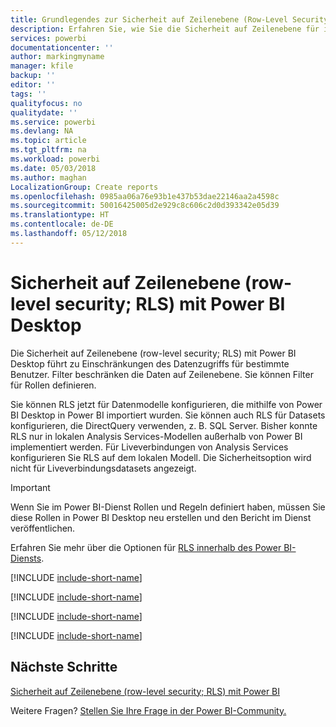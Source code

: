 ```yaml
---
title: Grundlegendes zur Sicherheit auf Zeilenebene (Row-Level Security; RLS) mit Power BI Desktop
description: Erfahren Sie, wie Sie die Sicherheit auf Zeilenebene für importierte Datasets und DirectQuery in Power BI Desktop konfigurieren.
services: powerbi
documentationcenter: ''
author: markingmyname
manager: kfile
backup: ''
editor: ''
tags: ''
qualityfocus: no
qualitydate: ''
ms.service: powerbi
ms.devlang: NA
ms.topic: article
ms.tgt_pltfrm: na
ms.workload: powerbi
ms.date: 05/03/2018
ms.author: maghan
LocalizationGroup: Create reports
ms.openlocfilehash: 0985aa06a76e93b1e437b53dae22146aa2a4598c
ms.sourcegitcommit: 50016425005d2e929c8c606c2d0d393342e05d39
ms.translationtype: HT
ms.contentlocale: de-DE
ms.lasthandoff: 05/12/2018
---
```

# <a name="row-level-security-rls-with-power-bi-desktop"></a>Sicherheit auf Zeilenebene (row-level security; RLS) mit Power BI Desktop
Die Sicherheit auf Zeilenebene (row-level security; RLS) mit Power BI Desktop führt zu Einschränkungen des Datenzugriffs für bestimmte Benutzer. Filter beschränken die Daten auf Zeilenebene. Sie können Filter für Rollen definieren.

Sie können RLS jetzt für Datenmodelle konfigurieren, die mithilfe von Power BI Desktop in Power BI importiert wurden. Sie können auch RLS für Datasets konfigurieren, die DirectQuery verwenden, z. B. SQL Server. Bisher konnte RLS nur in lokalen Analysis Services-Modellen außerhalb von Power BI implementiert werden. Für Liveverbindungen von Analysis Services konfigurieren Sie RLS auf dem lokalen Modell. Die Sicherheitsoption wird nicht für Liveverbindungsdatasets angezeigt.

> [!IMPORTANT]
> Wenn Sie im Power BI-Dienst Rollen und Regeln definiert haben, müssen Sie diese Rollen in Power BI Desktop neu erstellen und den Bericht im Dienst veröffentlichen.
> 
> 

Erfahren Sie mehr über die Optionen für [RLS innerhalb des Power BI-Diensts](service-admin-rls.md).

[!INCLUDE [include-short-name](./includes/rls-desktop-define-roles.md)]

[!INCLUDE [include-short-name](./includes/rls-desktop-view-as-roles.md)]

[!INCLUDE [include-short-name](./includes/rls-limitations.md)]

[!INCLUDE [include-short-name](./includes/rls-faq.md)]

## <a name="next-steps"></a>Nächste Schritte
[Sicherheit auf Zeilenebene (row-level security; RLS) mit Power BI](service-admin-rls.md)  

Weitere Fragen? [Stellen Sie Ihre Frage in der Power BI-Community.](http://community.powerbi.com/)

